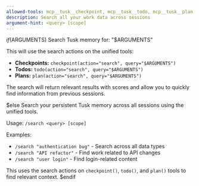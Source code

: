 ```yaml
---
allowed-tools: mcp__tusk__checkpoint, mcp__tusk__todo, mcp__tusk__plan
description: Search all your work data across sessions
argument-hint: <query> [scope]
---
```


$if($ARGUMENTS)
Search Tusk memory for: "$ARGUMENTS"

This will use the search actions on the unified tools:
- **Checkpoints:** `checkpoint(action="search", query="$ARGUMENTS")`
- **Todos:** `todo(action="search", query="$ARGUMENTS")`
- **Plans:** `plan(action="search", query="$ARGUMENTS")`

The search will return relevant results with scores and allow you to quickly find information from previous sessions.

$else
Search your persistent Tusk memory across all sessions using the unified tools.

Usage: `/search <query> [scope]`

Examples:
- `/search "authentication bug"` - Search across all data types
- `/search "API refactor"` - Find work related to API changes
- `/search "user login"` - Find login-related content

This uses the search actions on `checkpoint()`, `todo()`, and `plan()` tools to find relevant context.
$endif
